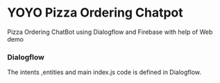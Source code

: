 # YOYO Pizza Ordering Chatpot
Pizza Ordering ChatBot using Dialogflow and Firebase with help of Web demo

### Dialogflow
The intents ,entities and main index.js code is defined in Dialogflow.




